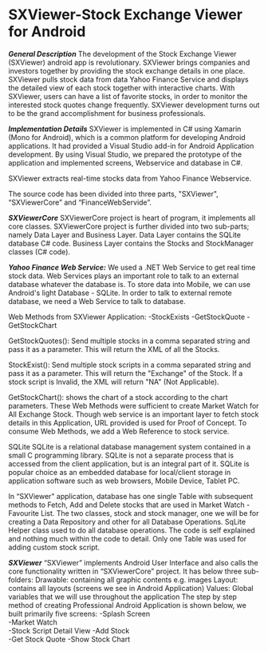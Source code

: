 # SXViewer-Stock Exchange Viewer for Android

***General Description***
The development of the Stock Exchange Viewer (SXViewer) android app is revolutionary. SXViewer brings companies and investors together by providing the stock exchange details in one place. SXViewer pulls stock data from data Yahoo Finance Service and displays the detailed view of each stock together with interactive charts. With SXViewer, users can have a list of favorite stocks, in order to monitor the interested stock quotes change frequently. SXViewer development turns out to be the grand accomplishment for business professionals.

***Implementation Details***
SXViewer is implemented in C# using Xamarin (Mono for Android), which is a common platform for developing Android applications. It had provided a Visual Studio add-in for Android Application development. By using Visual Studio, we prepared the prototype of the application and implemented screens, Webservice and database in C#.

SXViewer extracts real-time stocks data from Yahoo Finance Webservice. 

The source code has been divided into three parts, "SXViewer", “SXViewerCore” and “FinanceWebServide”. 

***SXViewerCore***
SXViewerCore project is heart of program, it implements all core classes. SXViewerCore project is further divided into two sub-parts; namely Data Layer and Business Layer.
Data Layer contains the SQLite database C# code.
Business Layer contains the Stocks and StockManager classes (C# code).

***Yahoo Finance Web Service:***
We used a .NET Web Service to get real time stock data. Web Services plays an important role to talk to an external database whatever the database is. To store data into Mobile, we can use Android's light Database - SQLite. In order to talk to external remote database, we need a Web Service to talk to database. 

Web Methods from SXViewer Application:
-StockExists 
-GetStockQuote
-GetStockChart 

GetStockQuotes(): Send multiple stocks in a comma separated string and pass it as a parameter. This will return the XML of all the Stocks.

StockExist(): Send multiple stock scripts in a comma separated string and pass it as a parameter. This will return the "Exchange" of the Stock. If a stock script is Invalid, the XML will return "NA" (Not Applicable). 

GetStockChart(): shows the chart of a stock according to the chart parameters. 
These Web Methods were sufficient to create Market Watch for All Exchange Stock. Though web service is an important layer to fetch stock details in this Application, URL provided is used for Proof of Concept. To consume Web Methods, we add a Web Reference to stock service.

SQLite
SQLite is a relational database management system contained in a small C programming library. SQLite is not a separate process that is accessed from the client application, but is an integral part of it. SQLite is popular choice as an embedded database for local/client storage in application software such as web browsers, Mobile Device, Tablet PC. 

In “SXViewer" application,  database has one single Table with subsequent methods to Fetch, Add and Delete stocks that are used in  Market Watch - Favourite List.
The two classes, stock and stock manager, one we will be for creating a Data Repository and other for all Database Operations.
SqLite Helper class used to do all database operations. The code is self explained and nothing much within the code to detail. 
Only one Table was used for adding custom stock script. 

***SXViewer***
“SXViewer” implements Android User Interface and also calls the core functionality written in “SXViewerCore” project. 
It has below three sub-folders:
Drawable: containing all graphic contents e.g. images 
Layout: contains all layouts (screens we see in Android Application)
Values: Global variables that we will use throughout the application 
The step by step method of creating Professional Android Application is shown below, we built primarily five screens: 
-Splash Screen  
-Market Watch  
-Stock Script Detail View 
-Add Stock  
-Get Stock Quote 
-Show Stock Chart
